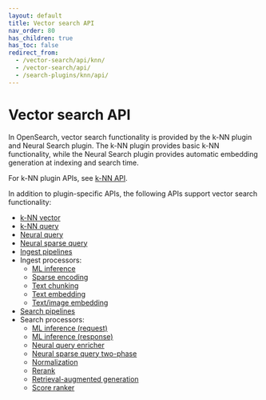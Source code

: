 ```yaml
---
layout: default
title: Vector search API
nav_order: 80
has_children: true
has_toc: false
redirect_from:
  - /vector-search/api/knn/
  - /vector-search/api/
  - /search-plugins/knn/api/
---
```


# Vector search API

In OpenSearch, vector search functionality is provided by the k-NN plugin and Neural Search plugin. The k-NN plugin provides basic k-NN functionality, while the Neural Search plugin provides automatic embedding generation at indexing and search time.

For k-NN plugin APIs, see [k-NN API]({{site.url}}{{site.baseurl}}/vector-search/api/knn/).

In addition to plugin-specific APIs, the following APIs support vector search functionality:

- [k-NN vector]({{site.url}}{{site.baseurl}}/field-types/supported-field-types/knn-vector/)
- [k-NN query]({{site.url}}{{site.baseurl}}/query-dsl/specialized/k-nn/)
- [Neural query]({{site.url}}{{site.baseurl}}/query-dsl/specialized/neural/)
- [Neural sparse query]({{site.url}}{{site.baseurl}}/query-dsl/specialized/neural-sparse/)
- [Ingest pipelines]({{site.url}}{{site.baseurl}}/ingest-pipelines/)
- Ingest processors:
    - [ML inference]({{site.url}}{{site.baseurl}}/ingest-pipelines/processors/ml-inference/)
    - [Sparse encoding]({{site.url}}{{site.baseurl}}/ingest-pipelines/processors/sparse-encoding/)
    - [Text chunking]({{site.url}}{{site.baseurl}}/ingest-pipelines/processors/text-chunking/)
    - [Text embedding]({{site.url}}{{site.baseurl}}/ingest-pipelines/processors/text-embedding/)
    - [Text/image embedding]({{site.url}}{{site.baseurl}}/ingest-pipelines/processors/text-image-embedding/)
- [Search pipelines]({{site.url}}{{site.baseurl}}/search-plugins/search-pipelines/)
- Search processors:
    - [ML inference (request)]({{site.url}}{{site.baseurl}}/search-plugins/search-pipelines/ml-inference-search-request/)
    - [ML inference (response)]({{site.url}}{{site.baseurl}}/search-plugins/search-pipelines/ml-inference-search-response/)
    - [Neural query enricher]({{site.url}}{{site.baseurl}}/search-plugins/search-pipelines/neural-query-enricher/)
    - [Neural sparse query two-phase]({{site.url}}{{site.baseurl}}/search-plugins/search-pipelines/neural-sparse-query-two-phase-processor/)
    - [Normalization]({{site.url}}{{site.baseurl}}/search-plugins/search-pipelines/normalization-processor/)
    - [Rerank]({{site.url}}{{site.baseurl}}/search-plugins/search-pipelines/rerank-processor/)
    - [Retrieval-augmented generation]({{site.url}}{{site.baseurl}}/search-plugins/search-pipelines/rag-processor/)
    - [Score ranker]({{site.url}}{{site.baseurl}}/search-plugins/search-pipelines/score-ranker-processor/)